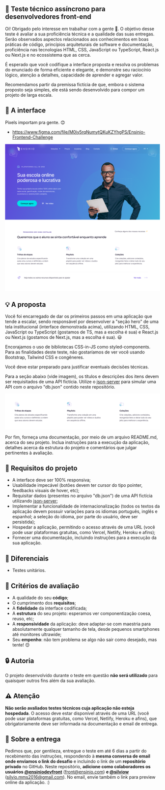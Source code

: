 ## :rocket: Teste técnico assíncrono para desenvolvedores front-end

Oi! Obrigado pelo interesse em trabalhar com a gente 🙂. O objetivo desse teste é avaliar a sua proficiência técnica e a qualidade das suas entregas. Serão observados aspectos relacionados aos conhecimentos em boas práticas de código, princípios arquiteturais de software e documentação, proficiência nas tecnologias HTML, CSS, JavaScript ou TypeScript, React.js ou Next.js e no ecossistema que as cerca.

É esperado que você codifique a interface proposta e resolva os problemas do enunciado de forma eficiente e elegante, e demonstre seu raciocínio lógico, atenção a detalhes, capacidade de aprender e agregar valor.

Recomendamos partir da premissa fictícia de que, embora o sistema proposto seja simples, ele está sendo desenvolvido para compor um projeto de larga escala.

## :eyes: A interface

Pixels importam pra gente. :blush:

- https://www.figma.com/file/M0jy5rqNumytQKuKZYhgPS/Ensinio-Frontend-Challenge

![Interface demo](interface-demo.png)

## :bulb: A proposta

Você foi encarregado de dar os primeiros passos em uma aplicação que tende a escalar, sendo responsável por desenvolver a "seção hero" de uma tela institucional (interface demonstrada acima), utilizando HTML, CSS, JavaScript ou TypeScript (gostamos de TS, mas a escolha é sua) e React.js ou Next.js (gostamos de Next.js, mas a escolha é sua). :smiley:

Encorajamos o uso de bibliotecas CSS-in-JS como styled-components. Para as finalidades deste teste, não gostaríamos de ver você usando Bootstrap, Tailwind CSS e congêneres.

Você deve estar preparado para justificar eventuais decisões técnicas.

Para a seção abaixo (vide imagem), os títulos e descrições dos itens devem ser requisitados de uma API fictícia. Utilize o [json-server](https://github.com/typicode/json-server) para simular uma API com o arquivo "db.json" contido neste repositório.

![Section demo](dynamic-section.png)

Por fim, forneça uma documentação, por meio de um arquivo README.md, acerca do seu projeto. Inclua instruções para a execução da aplicação, detalhes acerca da estrutura do projeto e comentários que julgar pertinentes à avaliação.

## :dart: Requisitos do projeto

- A interface deve ser 100% responsiva;
- Usabilidade impecável (botões devem ter cursor do tipo pointer, feedbacks visuais de hover, etc);
- Requisitar dados (presentes no arquivo "db.json") de uma API fictícia utilizando [json-server](https://github.com/typicode/json-server);
- Implementar a funcionalidade de internacionalização (todos os textos da aplicação devem possuir variações para os idiomas português, inglês e espanhol; a seleção do idioma, por parte do usuário, deve ser persistida);
- Hospedar a aplicação, permitindo o acesso através de uma URL (você pode usar plataformas gratuitas, como Vercel, Netlify, Heroku e afins);
- Fornecer uma documentação, incluindo instruções para a execução da sua aplicação.

## :clap: Diferenciais

- Testes unitários.

## :page_facing_up: Critérios de avaliação

- A qualidade do seu **código**;
- O cumprimento dos **requisitos**;
- A **fidelidade** da interface codificada;
- A **estrutura** do seu projeto: esperamos ver componentização coesa, reuso, etc;
- A **responsividade** da aplicação: deve adaptar-se com maestria para absolutamente qualquer tamanho de tela, desde pequenos smartphones até monitores ultrawide;
- Seu **empenho**: não tem problema se algo não sair como desejado, mas tente! :blush:

## :lock: Autoria

O projeto desenvolvido durante o teste em questão **não será utilizado** para quaisquer outros fins além da sua avaliação. 

## :warning: Atenção

**Não serão avaliados testes técnicos cuja aplicação não esteja hospedada**. O acesso deve estar disponível através de uma URL (você pode usar plataformas gratuitas, como Vercel, Netlify, Heroku e afins), que obrigatoriamente deve ser informada na documentação e email de entrega.

## :email: Sobre a entrega

Pedimos que, por gentileza, entregue o teste em até 6 dias a partir do recebimento das instruções, respondendo à **mesma conversa de email onde enviamos o link do desafio** e incluindo o link de um **repositório privado** no GitHub. Neste repositório, **adicione como colaboradores os usuários [@ensiniodevfront](https://github.com/ensiniodevfront)** (front@ensinio.com) **e [@silviow](https://github.com/silviow)** (silvio.mms2016@gmail.com). No email, envie também o link para preview online da aplicação. :)
